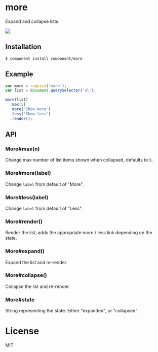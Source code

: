 
# more

  Expand and collapse lists.

 ![](http://f.cl.ly/items/1l1B2I2H3x2h1b1C2E2K/Screen%20Shot%202012-09-11%20at%2011.47.46%20AM.png)

## Installation

    $ component install component/more

## Example

```js
var more = require('more');
var list = document.querySelector('ul');

more(list)
  .max(5)
  .more('Show more')
  .less('Show less')
  .render();
```

## API

### More#max(n)

  Change max number of list items shown when collapsed, defaults to `5`.

### More#more(label)

  Change `label` from default of "More".

### More#less(label)

  Change `label` from default of "Less".

### More#render()

  Render the list, adds the appropriate more / less link
  depending on the state.

### More#expand()

  Expand the list and re-render.

### More#collapse()

  Collapse the list and re-render.

### More#state

  String representing the state. Either "expanded", or "collapsed".

# License

  MIT
